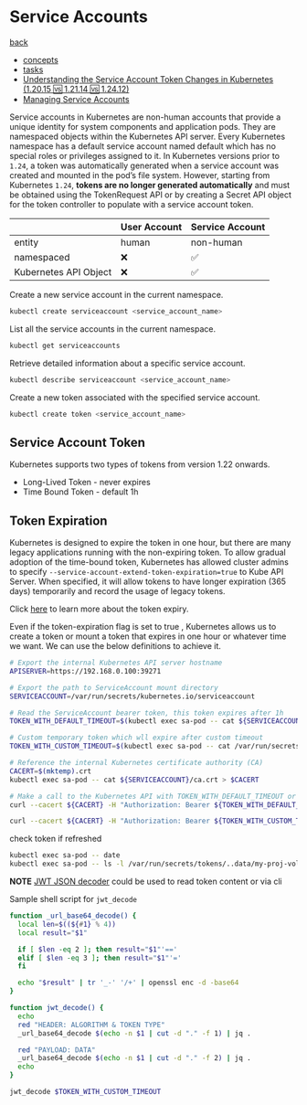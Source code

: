 # Service Accounts

[back](../README.md)

- [concepts](https://kubernetes.io/docs/concepts/security/service-accounts/)
- [tasks](https://kubernetes.io/docs/tasks/configure-pod-container/configure-service-account/)
- [Understanding the Service Account Token Changes in Kubernetes (1.20.15 :vs: 1.21.14 :vs: 1.24.12)](https://www.linkedin.com/pulse/service-account-token-changes-kubernetes-version-124-shafeeque-aslam/)
- [Managing Service Accounts](https://kubernetes.io/docs/reference/access-authn-authz/service-accounts-admin/)

Service accounts in Kubernetes are non-human accounts that provide a unique identity for system components and application pods. They are namespaced objects within the Kubernetes API server. Every Kubernetes namespace has a default service account named default which has no special roles or privileges assigned to it. In Kubernetes versions prior to `1.24`, a token was automatically generated when a service account was created and mounted in the pod’s file system. However, starting from Kubernetes `1.24`, **tokens are no longer generated automatically** and must be obtained using the TokenRequest API or by creating a Secret API object for the token controller to populate with a service account token.

||User Account|Service Account|
|-|-|-|
|entity|human|non-human|
|namespaced|:x:|:white_check_mark:|
|Kubernetes API Object|:x:|:white_check_mark:|

Create a new service account in the current namespace.

```bash
kubectl create serviceaccount <service_account_name>
```

List all the service accounts in the current namespace.

```bash
kubectl get serviceaccounts
```

Retrieve detailed information about a specific service account.

```bash
kubectl describe serviceaccount <service_account_name>
```

Create a new token associated with the specified service account.

```bash
kubectl create token <service_account_name>
```

## Service Account Token

Kubernetes supports two types of tokens from version 1.22 onwards.

- Long-Lived Token - never expires
- Time Bound Token - default 1h

## Token Expiration

Kubernetes is designed to expire the token in one hour, but there are many legacy applications running with the non-expiring token. To allow gradual adoption of the time-bound token, Kubernetes has allowed cluster admins to specify `--service-account-extend-token-expiration=true` to Kube API Server. When specified, it will allow tokens to have longer expiration (365 days) temporarily and record the usage of legacy tokens.

Click [here](https://github.com/kubernetes/enhancements/blob/master/keps/sig-auth/1205-bound-service-account-tokens/README.md#serviceaccount-admission-controller-migration) to learn more about the token expiry.

Even if the token-expiration flag is set to true , Kubernetes allows us to create a token or mount a token that expires in one hour or whatever time we want. We can use the below definitions to achieve it.

```bash
# Export the internal Kubernetes API server hostname
APISERVER=https://192.168.0.100:39271

# Export the path to ServiceAccount mount directory
SERVICEACCOUNT=/var/run/secrets/kubernetes.io/serviceaccount

# Read the ServiceAccount bearer token, this token expires after 1h
TOKEN_WITH_DEFAULT_TIMEOUT=$(kubectl exec sa-pod -- cat ${SERVICEACCOUNT}/token)

# Custom temporary token which wll expire after custom timeout
TOKEN_WITH_CUSTOM_TIMEOUT=$(kubectl exec sa-pod -- cat /var/run/secrets/tokens/my-proj-vol)

# Reference the internal Kubernetes certificate authority (CA)
CACERT=$(mktemp).crt
kubectl exec sa-pod -- cat ${SERVICEACCOUNT}/ca.crt > $CACERT

# Make a call to the Kubernetes API with TOKEN_WITH_DEFAULT_TIMEOUT or TOKEN_WITH_CUSTOM_TIMEOUT
curl --cacert ${CACERT} -H "Authorization: Bearer ${TOKEN_WITH_DEFAULT_TIMEOUT}" -X GET ${APISERVER}/api/v1/namespaces/default/pods

curl --cacert ${CACERT} -H "Authorization: Bearer ${TOKEN_WITH_CUSTOM_TIMEOUT}" -X GET ${APISERVER}/api/v1/namespaces/default/pods
```

check token if refreshed

```bash
kubectl exec sa-pod -- date
kubectl exec sa-pod -- ls -l /var/run/secrets/tokens/..data/my-proj-vol
```

**NOTE** [JWT JSON decoder](https://jwt.io/) could be used to read token content or via cli

Sample shell script for `jwt_decode`

```bash
function _url_base64_decode() {
  local len=$((${#1} % 4))
  local result="$1"

  if [ $len -eq 2 ]; then result="$1"'=='
  elif [ $len -eq 3 ]; then result="$1"'='
  fi

  echo "$result" | tr '_-' '/+' | openssl enc -d -base64
}

function jwt_decode() {
  echo
  red "HEADER: ALGORITHM & TOKEN TYPE"
  _url_base64_decode $(echo -n $1 | cut -d "." -f 1) | jq .

  red "PAYLOAD: DATA"
  _url_base64_decode $(echo -n $1 | cut -d "." -f 2) | jq .
  echo
}
```

```bash
jwt_decode $TOKEN_WITH_CUSTOM_TIMEOUT
```
